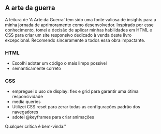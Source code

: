 ## A arte da guerra
A leitura de 'A Arte da Guerra' tem sido uma fonte valiosa de insights para a minha jornada de aprimoramento como desenvolvedor. Inspirado por esse conhecimento, tomei a decisão de aplicar minhas habilidades em HTML e CSS para criar um site responsivo dedicado à venda deste livro excepcional. Recomendo sinceramente a todos essa obra impactante.

### HTML
- Escolhi adotar um código o mais limpo possível
- semanticamente correto

### CSS
- empreguei o uso de display: flex e grid para garantir uma ótima responsividade
-  media queries
-  Utilizei CSS reset para zerar todas as configurações padrão dos navegadores
-  adotei @keyframes para criar animações

Qualquer crítica é bem-vinda."
